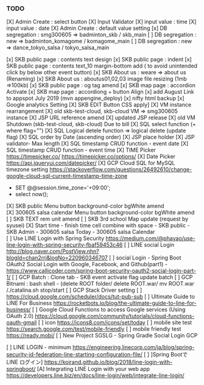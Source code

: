 ### TODO

[X] Admin Create : select button
[X] Input Validator
[X] input value : time
[X] input value : date
[X] Admin Create : default value setting
[x] DB segregation : smg300605 => badminton_skb / skb_main
[ ] DB segregation : new       => badminton_komagome / komagome_main
[ ] DB segregation : new       => dance_tokyo_salsa / tokyo_salsa_main

[x] SKB public page : contents text design
[x] SKB public page : indent
[x] SKB public page : contents text_10 margin-bottom add ( to avoid unintended click by below other event button)
[x] SKB About us  : weare => about us (Renaming)
[x] SKB About us : aboutus01,02,03 image file resizing (1mb =>100kb)
[x] SKB public page : og tag amend
[x] SKB map page : accordion Activate
[x] SKB map page : accordiong + button Align
[x] add August Link to appspot July 2019 (mvn appengine_deploy)
[x] nifty html backup
[x] Google analytics Setting
[X] SKB EDIT Button CSS apply]
[X] VM instance rearrangement 
[X] old skb-test-cloud, skb-cloud VM => smg300605 instance
[X] JSP URL reference amend
[X] updated JSP release
[X] old VM Shutdown   (skb-test-cloud, skb-cloud) Due to bill
[X] SQL select function (+ where flag="") 
[X] SQL Logical detele function => logical delete (update flag)
[X] SQL order by Date (ascending order)
[X] JSP place holder
[X] JSP validator- Max length
[X] SQL timestamp CRUD function - event date
[X] SQL timestamp CRUD function - event time
[X] TIME Picker https://timepicker.co/ https://timepicker.co/options/
[X] Date Picker https://api.jqueryui.com/datepicker/
[X] GCP Cloud SQL for MySQL timezone setting https://stackoverflow.com/questions/26492610/change-google-cloud-sql-current-timestamp-time-zone
  - SET @@session.time_zone='+09:00';
  - select now();
 
[X] SKB public Menu button background-color bgWhite amend  
[X] 300605 salsa calendar Menu button background-color bgWhite amend    
[ ] SKB TEXT rem unit amend
[ ] SKB 3rd school Map update (request by syusei)
[X] Start time - finish time cell combine with space
     - SKB public
     - SKB Admin
     - 300605 salsa Today
     - 300605 salsa Calendar  
[ ] Use LINE Login with Spring Security https://medium.com/@phayao/use-line-login-with-spring-security-fbaf59453c46
[ ] LINE social Login http://blog.naver.com/PostView.nhn?blogId=chan2rrj&logNo=220960346707 
[ ] social Login - Spring Boot OAuth2 Social Login with Google, Facebook, and Github(part1) - https://www.callicoder.com/spring-boot-security-oauth2-social-login-part-1/
[ ] GCP Batch : Clone tab - SKB event activate flag update batch
[ ] GCP Bitnami : bash shell - (delete ROOT folder/ delete ROOT.war/ mv ROOT.war /./catalina.sh stop/start 
[ ] GCP Stack Driver setting
[ ] https://cloud.google.com/scheduler/docs/tut-pub-sub
[ ] Ultimate Guide to LINE For Business https://rocketbots.io/blog/the-ultimate-guide-to-line-for-business/
[ ] Google Cloud Functions to access Google services (Using OAuth 2.0) https://cloud.google.com/community/tutorials/cloud-functions-oauth-gmail
[ ] icon https://icons8.com/icons/set/today
[ ] mobile site test https://search.google.com/test/mobile-friendly
[ ] mobile friendly test https://ready.mobi/
[ ] New Project SGSLG - Spring Gradle Social Login GCP

[ ] LINE LOGIN - minimum https://engineering.linecorp.com/ja/blog/spring-security-id-federation-line-starting-configuration-file/
[ ] ]Spring Bootで LINE ログイン] https://koirand.github.io/blog/2018/line-login-with-springboot/
[A] Integrating LINE Login with your web app https://developers.line.biz/en/docs/line-login/web/integrate-line-login/